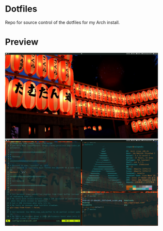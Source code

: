 # Dotfiles

Repo for source control of the dotfiles for my Arch install.

# Preview

![Background](background.png)
![Terminal](terminal.png)
